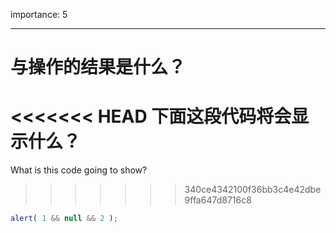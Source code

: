 importance: 5

---

# 与操作的结果是什么？

<<<<<<< HEAD
下面这段代码将会显示什么？
=======
What is this code going to show?
>>>>>>> 340ce4342100f36bb3c4e42dbe9ffa647d8716c8

```js
alert( 1 && null && 2 );
```

